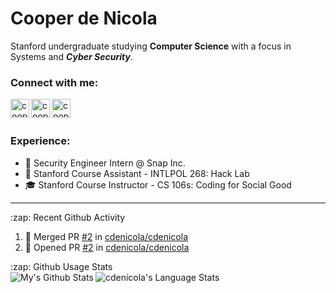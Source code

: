 # Cooper de Nicola
Stanford undergraduate studying **Computer Science** with a focus in Systems and ***Cyber Security***. 

### Connect with me:
[<img align="left" alt="cooperdenicola | LinkedIn" width="30px" src="https://cdn.jsdelivr.net/npm/simple-icons@v3/icons/linkedin.svg"/>][linkedin]
[<img align="left" alt="cooperdenicola | LinkedIn" width="30px" src="https://cdn.jsdelivr.net/npm/simple-icons@v3/icons/github.svg"/>][github]
[<img align="left" alt="cooperdenicola | LinkedIn" width="30px" src="https://cdn.jsdelivr.net/npm/simple-icons@v3/icons/gmail.svg"/>][email]

</br>
</br>

### Experience:
- 👻 Security Engineer Intern @ Snap Inc.
- 🌲 Stanford Course Assistant - INTLPOL 268: Hack Lab 
- 🎓 Stanford Course Instructor - CS 106s: Coding for Social Good

---

<summary>:zap: Recent Github Activity</summary>
  
<!--START_SECTION:activity-->
1. 🎉 Merged PR [#2](https://github.com//cdenicola/cdenicola/pull/2) in [cdenicola/cdenicola](https://github.com//cdenicola/cdenicola)
2. 💪 Opened PR [#2](https://github.com//cdenicola/cdenicola/pull/2) in [cdenicola/cdenicola](https://github.com//cdenicola/cdenicola)
<!--END_SECTION:activity-->


<summary>:zap: Github Usage Stats</summary>
<a href="#">
<img align="left" alt="My's Github Stats" src="https://github-readme-stats.vercel.app/api?username=cdenicola&show_icons=true?count_private=true" />
</a>
<a href="#"> 
<img align="left" alt="cdenicola's Language Stats" src="https://github-readme-stats.vercel.app/api/top-langs/?username=cdenicola">
</a>


[github]: https://github.com/cdenicola
[linkedin]: https://www.linkedin.com/in/cooperdenicola/
[email]: mailto:cdenicol@stanford.edu
